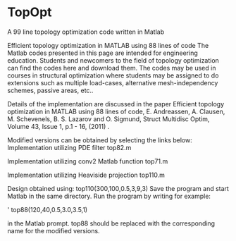 # TopOpt
A 99 line topology optimization code written in Matlab

Efficient topology optimization in MATLAB using 88 lines of code
The Matlab codes presented in this page are intended for engineering education. Students and newcomers to the field of topology optimization can find the codes here and download them. The codes may be used in courses in structural optimization where students may be assigned to do extensions such as multiple load-cases, alternative mesh-independency schemes, passive areas, etc..



Details of the implementation are discussed in the paper Efficient topology optimization in MATLAB using 88 lines of code, E. Andreassen, A. Clausen, M. Schevenels, B. S. Lazarov and O. Sigmund, Struct Multidisc Optim, Volume 43, Issue 1, p.1 - 16, (2011) .

Modified versions can be obtained by selecting the links below:
Implementation utilizing PDE filter top82.m

Implementation utilizing conv2 Matlab function top71.m

Implementation utilizing Heaviside projection top110.m


Design obtained using: top110(300,100,0.5,3,9,3)
Save the program and start Matlab in the same directory. Run the program by writing for example:

'
top88(120,40,0.5,3.0,3.5,1)

in the Matlab prompt. top88 should be replaced with the corresponding name for the modified versions.
